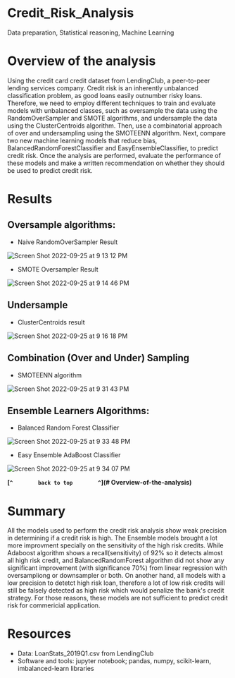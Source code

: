 # Credit_Risk_Analysis
Data preparation, Statistical reasoning, Machine Learning 

# Overview of the analysis
Using the credit card credit dataset from LendingClub, a peer-to-peer lending services company. Credit risk is an inherently unbalanced classification problem, as good loans easily outnumber risky loans. Therefore, we need to employ different techniques to train and evaluate models with unbalanced classes, such as oversample the data using the RandomOverSampler and SMOTE algorithms, and undersample the data using the ClusterCentroids algorithm. Then, use a combinatorial approach of over and undersampling using the SMOTEENN algorithm. Next, compare two new machine learning models that reduce bias, BalancedRandomForestClassifier and EasyEnsembleClassifier, to predict credit risk. Once the analysis are performed, evaluate the performance of these models and make a written recommendation on whether they should be used to predict credit risk.


# Results
## Oversample algorithms:
- Naive RandomOverSampler Result

![Screen Shot 2022-09-25 at 9 13 12 PM](https://user-images.githubusercontent.com/65901034/192175560-71733975-7485-4e03-8367-201d745e399f.png)

- SMOTE Oversampler Result

![Screen Shot 2022-09-25 at 9 14 46 PM](https://user-images.githubusercontent.com/65901034/192175650-ba0d261a-019e-4084-886a-0c54177db159.png)

## Undersample 
- ClusterCentroids result

![Screen Shot 2022-09-25 at 9 16 18 PM](https://user-images.githubusercontent.com/65901034/192175740-652e6456-5d95-4024-9616-35a27a4522bd.png)

## Combination (Over and Under) Sampling
- SMOTEENN algorithm

![Screen Shot 2022-09-25 at 9 31 43 PM](https://user-images.githubusercontent.com/65901034/192176909-727d5d59-c60c-49bc-9e3b-7c3f2c5ec9ef.png)

## Ensemble Learners Algorithms:
- Balanced Random Forest Classifier

![Screen Shot 2022-09-25 at 9 33 48 PM](https://user-images.githubusercontent.com/65901034/192177051-37cacd90-1922-4e85-a766-415870b3ebb8.png)

- Easy Ensemble AdaBoost Classifier

![Screen Shot 2022-09-25 at 9 34 07 PM](https://user-images.githubusercontent.com/65901034/192177074-9940d928-15ae-43e0-b581-135085b33bb5.png)

**[`^        back to top        ^`](# Overview-of-the-analysis)**

# Summary 
All the models used to perform the credit risk analysis show weak precision in determining if a credit risk is high.
The Ensemble models brought a lot more improvment specially on the sensitivity of the high risk credits. While Adaboost algorithm shows a recall(sensitivity) of 92% so it detects almost all high risk credit, and BalancedRandomForest algorithm did not show any significant improvement (with significance 70%) from linear regression with oversampliong or downsampler or both. On another hand, all models with a low precision to detetct high risk loan, therefore a lot of low risk credits will still be falsely detected as high risk which would penalize the bank's credit strategy. For those reasons, these models are not sufficient to predict credit risk for commericial application.

# Resources
- Data: LoanStats_2019Q1.csv from LendingClub
- Software and tools: jupyter notebook; pandas, numpy, scikit-learn, imbalanced-learn libraries 
